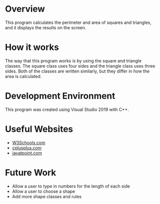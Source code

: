 # Overview
This program calculates the perimeter and area of squares and triangles, and it displays the results on the screen.

# How it works
The way that this program works is by using the square and triangle classes. The square class uses four sides and the triangle class uses three sides. Both of the classes are 
written similarly, but they differ in how the area is calculated.

# Development Environment
This program was created using Visual Studio 2019 with C++.

# Useful Websites

* [W3Schools.com](https://www.w3schools.com/cpp/default.asp)
* [cplusplus.com](https://www.cplusplus.com/)
* [javatpoint.com](https://www.javatpoint.com/cpp-tutorial)

# Future Work

* Allow a user to type in numbers for the length of each side
* Allow a user to choose a shape
* Add more shape classes and rules

